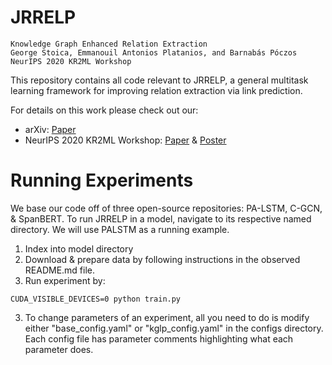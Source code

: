 # JRRELP

 ```$xslt
Knowledge Graph Enhanced Relation Extraction
George Stoica, Emmanouil Antonios Platanios, and Barnabás Póczos
NeurIPS 2020 KR2ML Workshop
```

This repository contains all code relevant to JRRELP, a general multitask learning framework for improving relation extraction via link prediction.

For details on this work please check out our:
* arXiv: [Paper](https://gstoica27.github.io/assets/pdf/Arxiv_JRRELP.pdf)
* NeurIPS 2020 KR2ML Workshop: [Paper](https://kr2ml.github.io/2020/papers/KR2ML_28_paper.pdf) & [Poster](https://kr2ml.github.io/2020/papers/KR2ML_28_poster.pdf)

# Running Experiments
We base our code off of three open-source repositories: PA-LSTM, C-GCN, & SpanBERT. To run JRRELP in a model, navigate to its respective named directory. We will use PALSTM as a running example.

1) Index into model directory
2) Download & prepare data by following instructions in the observed README.md file.
2) Run experiment by: 
```
CUDA_VISIBLE_DEVICES=0 python train.py
```
3) To change parameters of an experiment, all you need to do is modify either "base_config.yaml" or "kglp_config.yaml" in the configs directory. Each config file has parameter comments highlighting what each parameter does. 
